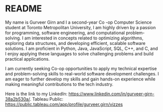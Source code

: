 # README

My name is Gurveer Girn and I a second-year Co -op Computer Science student at Toronto Metropolitan University, I am highly driven by a passion for programming, software engineering, and computational problem-solving. I am interested in concepts related to optimizing algorithms, exploring data structures, and developing efficient, scalable software solutions. I am proficient in Python, Java, JavaScript, SQL, C++, and C, and I enjoy applying these languages to solve challenging problems and build practical applications.

I am currently seeking Co-op opportunities to apply my technical expertise and problem-solving skills to real-world software development challenges. I am eager to further develop my skills and gain hands-on experience while making meaningful contributions to the tech industry.

Here is the link to my LinkedIn: https://www.linkedin.com/in/gurveer-girn-38a2b530a/.
Tableau Public: https://public.tableau.com/app/profile/gurveer.girn/vizzes
